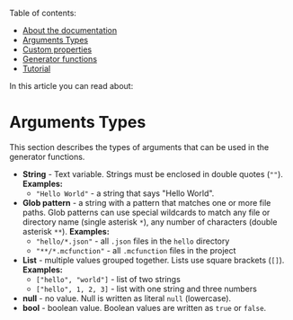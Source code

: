 <!-- doctree start -->
Table of contents:
- [About the documentation](/docs/README.md)
- [Arguments Types](/docs/arguments_types.md)
- [Custom properties](/docs/custom_properties.md)
- [Generator functions](/docs/generator_functions.md)
- [Tutorial](/docs/tutorial.md)

In this article you can read about:
<!-- doctree end -->
# Arguments Types
This section describes the types of arguments that can be used in the generator functions.

- **String** - Text variable. Strings must be enclosed in double quotes (`""`).
  **Examples:**
  - `"Hello World"` - a string that says "Hello World".
- **Glob pattern** - a string with a pattern that matches one or more file paths. Glob patterns can use special wildcards to match any file or directory name (single asterisk `*`), any number of characters (double asterisk `**`). **Examples:**
  - `"hello/*.json"` - all `.json` files in the `hello` directory
  - `"**/*.mcfunction"` - all `.mcfunction` files in the project
- **List** - multiple values grouped together. Lists use square brackets
  (`[]`). **Examples:**
  - `["hello", "world"]` - list of two strings
  - `["hello", 1, 2, 3]` - list with one string and three numbers
- **null** - no value. Null is written as literal `null` (lowercase).
- **bool** - boolean value. Boolean values are written as `true` or `false`.
